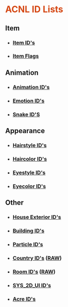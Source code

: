 <h1 style="color:#D54915;">ACNL ID Lists</h1>

## Item
- ### [Item ID's](https://raw.githubusercontent.com/RedShyGuy/redshyguy.github.io/master/All_ACNL_Items.txt)
- ### [Item Flags](https://drive.google.com/file/d/1eavI3e6sWnDMu3CWAKo0Djp0cwPlAsI1/view)

## Animation
- ### [Animation ID's](https://raw.githubusercontent.com/RedShyGuy/ACNL_ID_Lists/master/Animation_IDs.txt)
- ### [Emotion ID's](https://raw.githubusercontent.com/RedShyGuy/redshyguy.github.io/master/Emotion_IDs.txt)
- ### [Snake ID'S](https://raw.githubusercontent.com/RedShyGuy/ACNL_ID_Lists/master/SNAKEIDNAME.txt)

## Appearance
- ### [Hairstyle ID's](https://raw.githubusercontent.com/RedShyGuy/ACNL_ID_Lists/master/HairStyles.jpg)
- ### [Haircolor ID's](https://raw.githubusercontent.com/RedShyGuy/ACNL_ID_Lists/master/haircolorID.jpg)
- ### [Eyestyle ID's](https://raw.githubusercontent.com/RedShyGuy/ACNL_ID_Lists/master/Face_Sytles.jpg)
- ### [Eyecolor ID's](https://raw.githubusercontent.com/RedShyGuy/ACNL_ID_Lists/master/eyecolorID.jpg)

## Other
- ### [House Exterior ID's](https://raw.githubusercontent.com/RedShyGuy/ACNL_ID_Lists/master/House_Exterior.txt)
- ### [Building ID's](https://raw.githubusercontent.com/RedShyGuy/redshyguy.github.io/master/Building_IDs.txt)
- ### [Particle ID's](https://raw.githubusercontent.com/RedShyGuy/redshyguy.github.io/master/Particle_IDs(1).txt)
- ### [Country ID's](https://github.com/RedShyGuy/Vapecord-ACNL-Plugin/wiki/Country-ID's)     ([RAW](https://raw.githubusercontent.com/RedShyGuy/redshyguy.github.io/master/Region_IDs.txt))
- ### [Room ID's](https://github.com/RedShyGuy/Vapecord-ACNL-Plugin/wiki/Room-ID's)     ([RAW](https://raw.githubusercontent.com/RedShyGuy/ACNL_ID_Lists/master/Room_IDS.txt))
- ### [SYS_2D_UI ID's](https://raw.githubusercontent.com/RedShyGuy/ACNL_ID_Lists/master/SYS_2D_UI_ID's.txt)
- ### [Acre ID's](https://raw.githubusercontent.com/RedShyGuy/ACNL_ID_Lists/master/ACNL_Acres.png)
